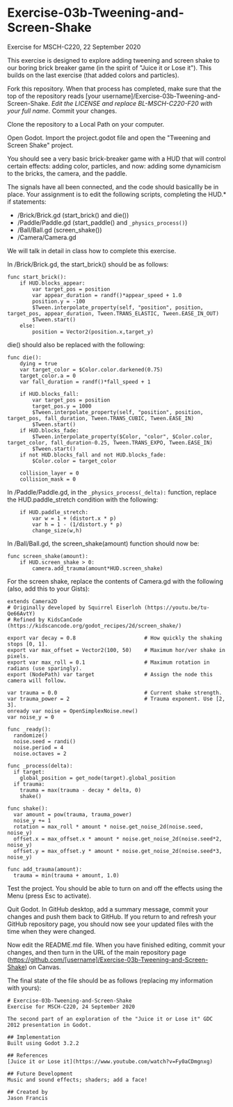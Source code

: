 # Exercise-03b-Tweening-and-Screen-Shake
Exercise for MSCH-C220, 22 September 2020

This exercise is designed to explore adding tweening and screen shake to our boring brick breaker game (in the spirit of "Juice it or Lose it"). This builds on the last exercise (that added colors and particles).

Fork this repository. When that process has completed, make sure that the top of the repository reads [your username]/Exercise-03b-Tweening-and-Screen-Shake. *Edit the LICENSE and replace BL-MSCH-C220-F20 with your full name.* Commit your changes.

Clone the repository to a Local Path on your computer.

Open Godot. Import the project.godot file and open the "Tweening and Screen Shake" project.

You should see a very basic brick-breaker game with a HUD that will control certain effects: adding color, particles, and now: adding some dynamicism to the bricks, the camera, and the paddle.

The signals have all been connected, and the code should basicallly be in place. Your assignment is to edit the following scripts, completing the HUD.* if statements:

 * /Brick/Brick.gd (start_brick() and die())
 * /Paddle/Paddle.gd (start_paddle() and `_physics_process()`)
 * /Ball/Ball.gd (screen_shake())
 * /Camera/Camera.gd


We will talk in detail in class how to complete this exercise. 

In /Brick/Brick.gd, the start_brick() should be as follows:
```
func start_brick():
	if HUD.blocks_appear:
		var target_pos = position
		var appear_duration = randf()*appear_speed + 1.0
		position.y = -100
		$Tween.interpolate_property(self, "position", position, target_pos, appear_duration, Tween.TRANS_ELASTIC, Tween.EASE_IN_OUT)
		$Tween.start()
	else:
		position = Vector2(position.x,target_y)
```

die() should also be replaced with the following:
```
func die():
	dying = true
	var target_color = $Color.color.darkened(0.75)
	target_color.a = 0
	var fall_duration = randf()*fall_speed + 1

	if HUD.blocks_fall:
		var target_pos = position
		target_pos.y = 1000
		$Tween.interpolate_property(self, "position", position, target_pos, fall_duration, Tween.TRANS_CUBIC, Tween.EASE_IN)
		$Tween.start()
	if HUD.blocks_fade:
		$Tween.interpolate_property($Color, "color", $Color.color, target_color, fall_duration-0.25, Tween.TRANS_EXPO, Tween.EASE_IN)
		$Tween.start()
	if not HUD.blocks_fall and not HUD.blocks_fade:
		$Color.color = target_color

	collision_layer = 0
	collision_mask = 0
```

In /Paddle/Paddle.gd, in the `_physics_process(_delta):` function, replace the HUD.paddle_stretch condition with the following:
```
	if HUD.paddle_stretch:
		var w = 1 + (distort.x * p)
		var h = 1 - (1/distort.y * p)
		change_size(w,h)
```

In /Ball/Ball.gd, the screen_shake(amount) function should now be:
```
func screen_shake(amount):
	if HUD.screen_shake > 0:
		camera.add_trauma(amount*HUD.screen_shake)
```

For the screen shake, replace the contents of Camera.gd with the following (also, add this to your Gists):
```
extends Camera2D
# Originally developed by Squirrel Eiserloh (https://youtu.be/tu-Qe66AvtY)
# Refined by KidsCanCode (https://kidscancode.org/godot_recipes/2d/screen_shake/)

export var decay = 0.8                      # How quickly the shaking stops [0, 1].
export var max_offset = Vector2(100, 50)    # Maximum hor/ver shake in pixels.
export var max_roll = 0.1                   # Maximum rotation in radians (use sparingly).
export (NodePath) var target                # Assign the node this camera will follow.

var trauma = 0.0                            # Current shake strength.
var trauma_power = 2                        # Trauma exponent. Use [2, 3].
onready var noise = OpenSimplexNoise.new()
var noise_y = 0

func _ready():
  randomize()
  noise.seed = randi()
  noise.period = 4
  noise.octaves = 2

func _process(delta):
  if target:
    global_position = get_node(target).global_position
  if trauma:
    trauma = max(trauma - decay * delta, 0)
    shake()
    
func shake():
  var amount = pow(trauma, trauma_power)
  noise_y += 1
  rotation = max_roll * amount * noise.get_noise_2d(noise.seed, noise_y)
  offset.x = max_offset.x * amount * noise.get_noise_2d(noise.seed*2, noise_y)
  offset.y = max_offset.y * amount * noise.get_noise_2d(noise.seed*3, noise_y)
  
func add_trauma(amount):
  trauma = min(trauma + amount, 1.0)
```

Test the project. You should be able to turn on and off the effects using the Menu (press Esc to activate).

Quit Godot. In GitHub desktop, add a summary message, commit your changes and push them back to GitHub. If you return to and refresh your GitHub repository page, you should now see your updated files with the time when they were changed.

Now edit the README.md file. When you have finished editing, commit your changes, and then turn in the URL of the main repository page (https://github.com/[username]/Exercise-03b-Tweening-and-Screen-Shake) on Canvas.

The final state of the file should be as follows (replacing my information with yours):
```
# Exercise-03b-Tweening-and-Screen-Shake
Exercise for MSCH-C220, 24 September 2020

The second part of an exploration of the "Juice it or Lose it" GDC 2012 presentation in Godot.

## Implementation
Built using Godot 3.2.2

## References
[Juice it or Lose it](https://www.youtube.com/watch?v=Fy0aCDmgnxg)

## Future Development
Music and sound effects; shaders; add a face!

## Created by 
Jason Francis

```
